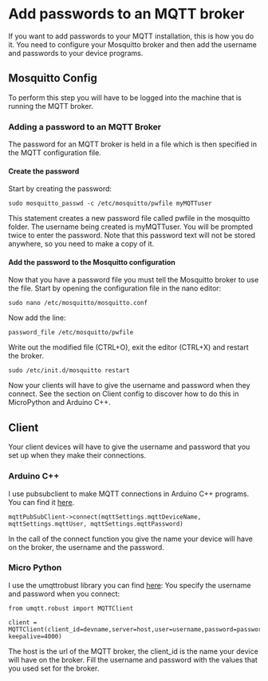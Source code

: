 # Add passwords to an MQTT broker
If you want to add passwords to your MQTT installation, this is how you do it. You need to configure your Mosquitto broker and then add the username and passwords to your device programs.
## Mosquitto Config

To perform this step you will have to be logged into the machine that is running the MQTT broker.
### Adding a password to an MQTT Broker
The password for an MQTT broker is held in a file which is then specified in the MQTT configuration file.
#### Create the password
Start by creating the password:
```
sudo mosquitto_passwd -c /etc/mosquitto/pwfile myMQTTuser
```
This statement creates a new password file called pwfile in the mosquitto folder. The username being created is myMQTTuser. You will be prompted twice to enter the password. Note that this password text will not be stored anywhere, so you need to make a copy of it.
#### Add the password to the Mosquitto configuration
Now that you have a password file you must tell the Mosquitto broker to use the file. Start by opening the configuration file in the nano editor:
```
sudo nano /etc/mosquitto/mosquitto.conf
```
Now add the line:
```
password_file /etc/mosquitto/pwfile
```
Write out the modified file (CTRL+O), exit the editor (CTRL+X) and restart the broker. 
```
sudo /etc/init.d/mosquitto restart
```
Now your clients will have to give the username and password when they connect. See the section on Client config to discover how to do this in MicroPython and Arduino C++.
## Client 
Your client devices will have to give the username and password that you set up when they make their connections. 
### Arduino C++
I use pubsubclient to make MQTT connections in Arduino C++ programs. You can find it [here](https://github.com/knolleary/pubsubclient).
```
mqttPubSubClient->connect(mqttSettings.mqttDeviceName, mqttSettings.mqttUser, mqttSettings.mqttPassword)
```
In the call of the connect function you give the name your device will have on the broker, the username and the password.
### Micro Python
I use the umqttrobust library you can find [here](https://github.com/micropython/micropython-lib/tree/master/umqtt.robust): You specify the username and password when you connect:
```
from umqtt.robust import MQTTClient

client = MQTTClient(client_id=devname,server=host,user=username,password=password, keepalive=4000)
```
The host is the url of the MQTT broker, the client_id is the name your device will have on the broker. Fill the username and password with the values that you used set for the broker.